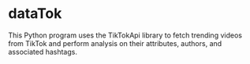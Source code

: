 # dataTok
This Python program uses the TikTokApi library to fetch trending videos from TikTok and perform analysis on their attributes, authors, and associated hashtags.
